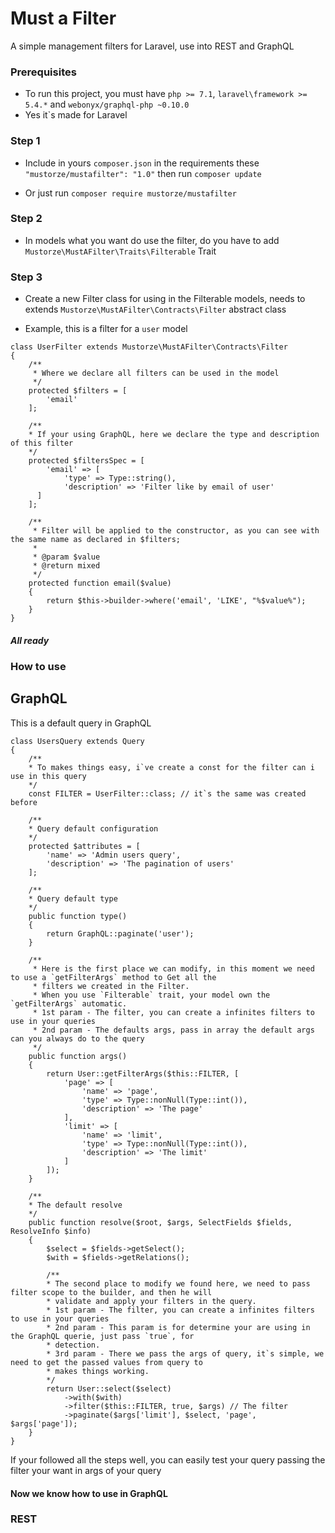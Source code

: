# Must a Filter
A simple management filters for Laravel, use into REST and GraphQL

### Prerequisites
* To run this project, you must have `php >= 7.1`, `laravel\framework >= 5.4.*` and `webonyx/graphql-php ~0.10.0`
* Yes it`s made for Laravel

### Step 1
* Include in yours `composer.json` in the requirements these `"mustorze/mustafilter": "1.0"` then run `composer update`

* Or just run `composer require mustorze/mustafilter`

### Step 2
* In models what you want do use the filter, do you have to add `Mustorze\MustAFilter\Traits\Filterable` Trait

### Step 3
* Create a new Filter class for using in the Filterable models, needs to extends `Mustorze\MustAFilter\Contracts\Filter` abstract class 

* Example, this is a filter for a `user` model
```
class UserFilter extends Mustorze\MustAFilter\Contracts\Filter
{
    /**
     * Where we declare all filters can be used in the model
     */
    protected $filters = [
        'email'
    ];

    /**
    * If your using GraphQL, here we declare the type and description of this filter
    */
    protected $filtersSpec = [
        'email' => [
            'type' => Type::string(),
            'description' => 'Filter like by email of user'
      ]
    ];

    /**
     * Filter will be applied to the constructor, as you can see with the same name as declared in $filters;
     *
     * @param $value
     * @return mixed
     */
    protected function email($value)
    {
        return $this->builder->where('email', 'LIKE', "%$value%");
    }
}
```
##### All ready

### How to use

## GraphQL
This is a default query in GraphQL
```
class UsersQuery extends Query
{
    /**
    * To makes things easy, i`ve create a const for the filter can i use in this query
    */
    const FILTER = UserFilter::class; // it`s the same was created before

    /**
    * Query default configuration
    */
    protected $attributes = [
        'name' => 'Admin users query',
        'description' => 'The pagination of users'
    ];

    /**
    * Query default type
    */
    public function type()
    {
        return GraphQL::paginate('user');
    }

    /**
     * Here is the first place we can modify, in this moment we need to use a `getFilterArgs` method to Get all the
     * filters we created in the Filter.
     * When you use `Filterable` trait, your model own the `getFilterArgs` automatic.
     * 1st param - The filter, you can create a infinites filters to use in your queries
     * 2nd param - The defaults args, pass in array the default args can you always do to the query
     */
    public function args()
    {
        return User::getFilterArgs($this::FILTER, [
            'page' => [
                'name' => 'page',
                'type' => Type::nonNull(Type::int()),
                'description' => 'The page'
            ],
            'limit' => [
                'name' => 'limit',
                'type' => Type::nonNull(Type::int()),
                'description' => 'The limit'
            ]
        ]);
    }

    /**
    * The default resolve
    */
    public function resolve($root, $args, SelectFields $fields, ResolveInfo $info)
    {
        $select = $fields->getSelect();
        $with = $fields->getRelations();

        /**
        * The second place to modify we found here, we need to pass filter scope to the builder, and then he will
        * validate and apply your filters in the query.
        * 1st param - The filter, you can create a infinites filters to use in your queries
        * 2nd param - This param is for determine your are using in the GraphQL querie, just pass `true`, for
        * detection.
        * 3rd param - There we pass the args of query, it`s simple, we need to get the passed values from query to
        * makes things working.
        */
        return User::select($select)
            ->with($with)
            ->filter($this::FILTER, true, $args) // The filter
            ->paginate($args['limit'], $select, 'page', $args['page']);
    }
}
```
If your followed all the steps well, you can easily test your query passing the filter your want in args of your query
#### Now we know how to use in GraphQL

### REST